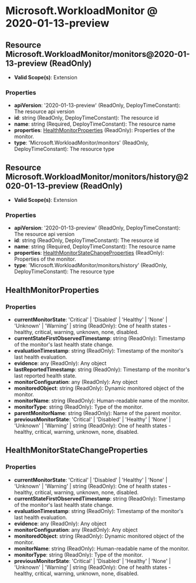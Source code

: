 # Microsoft.WorkloadMonitor @ 2020-01-13-preview

## Resource Microsoft.WorkloadMonitor/monitors@2020-01-13-preview (ReadOnly)
* **Valid Scope(s)**: Extension
### Properties
* **apiVersion**: '2020-01-13-preview' (ReadOnly, DeployTimeConstant): The resource api version
* **id**: string (ReadOnly, DeployTimeConstant): The resource id
* **name**: string (Required, DeployTimeConstant): The resource name
* **properties**: [HealthMonitorProperties](#healthmonitorproperties) (ReadOnly): Properties of the monitor.
* **type**: 'Microsoft.WorkloadMonitor/monitors' (ReadOnly, DeployTimeConstant): The resource type

## Resource Microsoft.WorkloadMonitor/monitors/history@2020-01-13-preview (ReadOnly)
* **Valid Scope(s)**: Extension
### Properties
* **apiVersion**: '2020-01-13-preview' (ReadOnly, DeployTimeConstant): The resource api version
* **id**: string (ReadOnly, DeployTimeConstant): The resource id
* **name**: string (Required, DeployTimeConstant): The resource name
* **properties**: [HealthMonitorStateChangeProperties](#healthmonitorstatechangeproperties) (ReadOnly): Properties of the monitor.
* **type**: 'Microsoft.WorkloadMonitor/monitors/history' (ReadOnly, DeployTimeConstant): The resource type

## HealthMonitorProperties
### Properties
* **currentMonitorState**: 'Critical' | 'Disabled' | 'Healthy' | 'None' | 'Unknown' | 'Warning' | string (ReadOnly): One of health states - healthy, critical, warning, unknown, none, disabled.
* **currentStateFirstObservedTimestamp**: string (ReadOnly): Timestamp of the monitor's last health state change.
* **evaluationTimestamp**: string (ReadOnly): Timestamp of the monitor's last health evaluation.
* **evidence**: any (ReadOnly): Any object
* **lastReportedTimestamp**: string (ReadOnly): Timestamp of the monitor's last reported health state.
* **monitorConfiguration**: any (ReadOnly): Any object
* **monitoredObject**: string (ReadOnly): Dynamic monitored object of the monitor.
* **monitorName**: string (ReadOnly): Human-readable name of the monitor.
* **monitorType**: string (ReadOnly): Type of the monitor.
* **parentMonitorName**: string (ReadOnly): Name of the parent monitor.
* **previousMonitorState**: 'Critical' | 'Disabled' | 'Healthy' | 'None' | 'Unknown' | 'Warning' | string (ReadOnly): One of health states - healthy, critical, warning, unknown, none, disabled.

## HealthMonitorStateChangeProperties
### Properties
* **currentMonitorState**: 'Critical' | 'Disabled' | 'Healthy' | 'None' | 'Unknown' | 'Warning' | string (ReadOnly): One of health states - healthy, critical, warning, unknown, none, disabled.
* **currentStateFirstObservedTimestamp**: string (ReadOnly): Timestamp of the monitor's last health state change.
* **evaluationTimestamp**: string (ReadOnly): Timestamp of the monitor's last health evaluation.
* **evidence**: any (ReadOnly): Any object
* **monitorConfiguration**: any (ReadOnly): Any object
* **monitoredObject**: string (ReadOnly): Dynamic monitored object of the monitor.
* **monitorName**: string (ReadOnly): Human-readable name of the monitor.
* **monitorType**: string (ReadOnly): Type of the monitor.
* **previousMonitorState**: 'Critical' | 'Disabled' | 'Healthy' | 'None' | 'Unknown' | 'Warning' | string (ReadOnly): One of health states - healthy, critical, warning, unknown, none, disabled.


